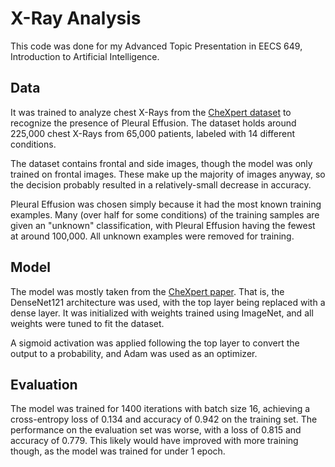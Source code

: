 # X-Ray Analysis
This code was done for my Advanced Topic Presentation in EECS 649, Introduction to Artificial Intelligence. 

## Data
It was trained to analyze chest X-Rays from the [CheXpert dataset](https://stanfordmlgroup.github.io/competitions/chexpert/) to recognize the presence of Pleural Effusion. The dataset holds around 225,000 chest X-Rays from 65,000 patients, labeled with 14 different conditions.

The dataset contains frontal and side images, though the model was only trained on frontal images. These make up the majority of images anyway, so the decision probably resulted in a relatively-small decrease in accuracy.

Pleural Effusion was chosen simply because it had the most known training examples. Many (over half for some conditions) of the training samples are given an "unknown" classification, with Pleural Effusion having the fewest at around 100,000. All unknown examples were removed for training.

## Model
The model was mostly taken from the [CheXpert paper](https://arxiv.org/abs/1901.07031). That is, the DenseNet121 architecture was used, with the top layer being replaced with a dense layer. It was initialized with weights trained using ImageNet, and all weights were tuned to fit the dataset.

A sigmoid activation was applied following the top layer to convert the output to a probability, and Adam was used as an optimizer.

## Evaluation
The model was trained for 1400 iterations with batch size 16, achieving a cross-entropy loss of 0.134 and accuracy of 0.942 on the training set. The performance on the evaluation set was worse, with a loss of 0.815 and accuracy of 0.779. This likely would have improved with more training though, as the model was trained for under 1 epoch.